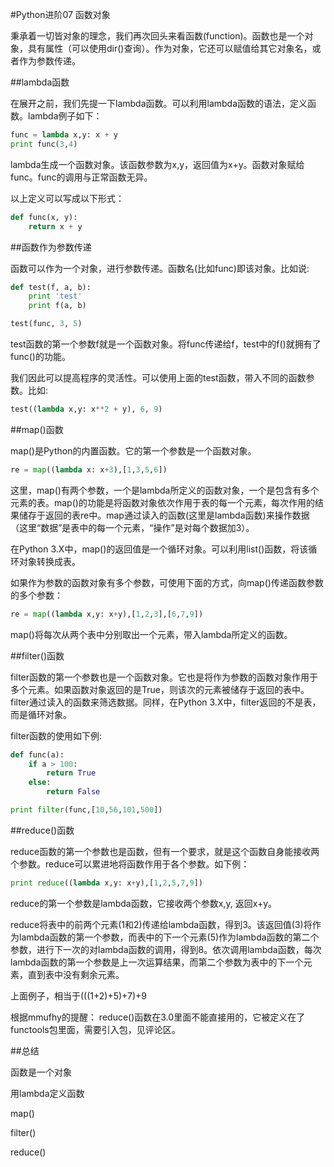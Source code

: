 #Python进阶07 函数对象



 

秉承着一切皆对象的理念，我们再次回头来看函数(function)。函数也是一个对象，具有属性（可以使用dir()查询）。作为对象，它还可以赋值给其它对象名，或者作为参数传递。

 

##lambda函数

在展开之前，我们先提一下lambda函数。可以利用lambda函数的语法，定义函数。lambda例子如下：
```python
func = lambda x,y: x + y
print func(3,4)
```
lambda生成一个函数对象。该函数参数为x,y，返回值为x+y。函数对象赋给func。func的调用与正常函数无异。

 

以上定义可以写成以下形式：
```python
def func(x, y):
    return x + y
```

##函数作为参数传递

函数可以作为一个对象，进行参数传递。函数名(比如func)即该对象。比如说:
```python
def test(f, a, b):
    print 'test'
    print f(a, b)

test(func, 3, 5)
```
test函数的第一个参数f就是一个函数对象。将func传递给f，test中的f()就拥有了func()的功能。

 

我们因此可以提高程序的灵活性。可以使用上面的test函数，带入不同的函数参数。比如:
```python
test((lambda x,y: x**2 + y), 6, 9)
``` 

##map()函数

map()是Python的内置函数。它的第一个参数是一个函数对象。
```python
re = map((lambda x: x+3),[1,3,5,6])
```
这里，map()有两个参数，一个是lambda所定义的函数对象，一个是包含有多个元素的表。map()的功能是将函数对象依次作用于表的每一个元素，每次作用的结果储存于返回的表re中。map通过读入的函数(这里是lambda函数)来操作数据（这里“数据”是表中的每一个元素，“操作”是对每个数据加3）。

在Python 3.X中，map()的返回值是一个循环对象。可以利用list()函数，将该循环对象转换成表。

 

如果作为参数的函数对象有多个参数，可使用下面的方式，向map()传递函数参数的多个参数：
```python
re = map((lambda x,y: x+y),[1,2,3],[6,7,9])
```
map()将每次从两个表中分别取出一个元素，带入lambda所定义的函数。

 

##filter()函数

filter函数的第一个参数也是一个函数对象。它也是将作为参数的函数对象作用于多个元素。如果函数对象返回的是True，则该次的元素被储存于返回的表中。filter通过读入的函数来筛选数据。同样，在Python 3.X中，filter返回的不是表，而是循环对象。

 

filter函数的使用如下例:

```python
def func(a):
    if a > 100:
        return True
    else:
        return False

print filter(func,[10,56,101,500])
```
 

##reduce()函数

reduce函数的第一个参数也是函数，但有一个要求，就是这个函数自身能接收两个参数。reduce可以累进地将函数作用于各个参数。如下例：
```python
print reduce((lambda x,y: x+y),[1,2,5,7,9])
```
reduce的第一个参数是lambda函数，它接收两个参数x,y, 返回x+y。

reduce将表中的前两个元素(1和2)传递给lambda函数，得到3。该返回值(3)将作为lambda函数的第一个参数，而表中的下一个元素(5)作为lambda函数的第二个参数，进行下一次的对lambda函数的调用，得到8。依次调用lambda函数，每次lambda函数的第一个参数是上一次运算结果，而第二个参数为表中的下一个元素，直到表中没有剩余元素。

上面例子，相当于(((1+2)+5)+7)+9

 

根据mmufhy的提醒： reduce()函数在3.0里面不能直接用的，它被定义在了functools包里面，需要引入包，见评论区。

 

##总结

函数是一个对象

用lambda定义函数

map()

filter()

reduce()
